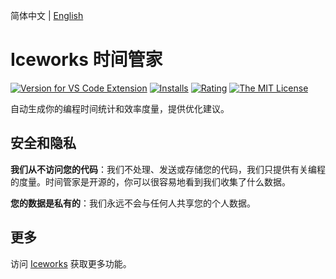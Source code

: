 简体中文 | [English](https://github.com/ice-lab/iceworks/blob/master/extensions/iceworks-time-steward/README.md)

# Iceworks 时间管家

[![Version for VS Code Extension](https://vsmarketplacebadge.apphb.com/version-short/iceworks-team.iceworks-time-steward.svg?logo=visual-studio-code)](https://marketplace.visualstudio.com/items?itemName=iceworks-team.iceworks-time-steward)
[![Installs](https://vsmarketplacebadge.apphb.com/installs-short/iceworks-team.iceworks-time-steward.svg)](https://marketplace.visualstudio.com/items?itemName=iceworks-team.iceworks-time-steward)
[![Rating](https://vsmarketplacebadge.apphb.com/rating-short/iceworks-team.iceworks-time-steward.svg)](https://marketplace.visualstudio.com/items?itemName=iceworks-team.iceworks-time-steward)
[![The MIT License](https://img.shields.io/badge/license-MIT-blue.svg)](http://opensource.org/licenses/MIT)

自动生成你的编程时间统计和效率度量，提供优化建议。

## 安全和隐私

**我们从不访问您的代码**：我们不处理、发送或存储您的代码，我们只提供有关编程的度量。时间管家是开源的，你可以很容易地看到我们收集了什么数据。

**您的数据是私有的**：我们永远不会与任何人共享您的个人数据。

## 更多

访问 [Iceworks](https://marketplace.visualstudio.com/items?itemName=iceworks-team.iceworks) 获取更多功能。
